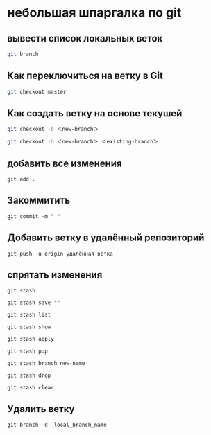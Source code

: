 # небольшая шпаргалка по git


## вывести список локальных веток

```bash
git branch
```


## Как переключиться на ветку в Git

```bash
git checkout master

```

## Как создать ветку на основе текушей 

```bash
git checkout -b ＜new-branch＞

git checkout -b ＜new-branch＞ ＜existing-branch＞


```

## добавить все изменения

```
git add .

```

## Закоммитить 

```
git commit -m " "

```

##  Добавить ветку в удалённый репозиторий

```
git push -u origin удалённая ветка

```

## спрятать изменения 

```
git stash

git stash save ""

git stash list

git stash show

git stash apply

git stash pop

git stash branch new-name

git stash drop

git stash clear

```

## Удалить ветку

```
git branch -d  local_branch_name
```
